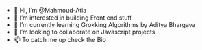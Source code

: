 - 👋 Hi, I’m @Mahmoud-Atia
- 👀 I’m interested in building Front end stuff
- 🌱 I’m currently learning Grokking Algorithms by Aditya Bhargava
- 💞️ I’m looking to collaborate on Javascript projects
- 📫 To catch me up check the Bio

<!---
Mahmoud-Atia-Abbass/Mahmoud-Atia is a ✨ special ✨ repository because its `README.md` (this file) appears on your GitHub profile.
You can click the Preview link to take a look at your changes.
--->
